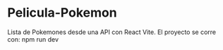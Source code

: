 # Pelicula-Pokemon
Lista de Pokemones desde una API con React Vite. El proyecto se corre con: npm run dev
